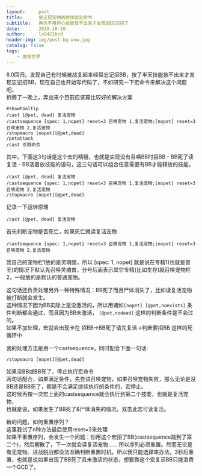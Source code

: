 ```yaml
---
layout:     post
title:      兽王招宠物再放技能宏命令
subtitle:   再也不用担心技能放不出来才发现BB忘记招了
date:       2018-10-10
author:     lx8421bcd
header-img: img/post-bg-wow.jpg
catalog: false
tags:
    - 魔兽世界
---
```


8.0回归，发现自己有时候被战复起来经常忘记招BB，按了半天技能按不出来才发现忘记招BB，现在自己也开始写代码了，不如研究一下宏命令来解决这个问题吧。  
折腾了一晚上，弄出来个目前应该算比较好的解决方案
```
#showtooltip 
/cast [@pet, dead] 复活宠物 
/castsequence [spec: 1,nopet] reset=3 召唤宠物 1,复活宠物;[nopet] reset=3 召唤宠物 2,复活宠物 
/stopmacro [nopet][@pet,dead] 
/petattack 
/cast 杀戮命令
```
其中，下面这3句话是这个宏的精髓，也就是实现没有召唤BB时招BB - BB死了读复活 - BB活着放技能的语句，这三句话可以组合任意需要有BB才能释放的技能。
```
/cast [@pet, dead] 复活宠物 
/castsequence [spec: 1,nopet] reset=3 召唤宠物 1,复活宠物;[nopet] reset=3 召唤宠物 2,复活宠物 
/stopmacro [nopet][@pet,dead] 
```

记录一下运转原理  
```
/cast [@pet, dead] 复活宠物
```
首先判断宠物是否死亡，如果死亡就读复活宠物
```
/castsequence [spec: 1,nopet] reset=3 召唤宠物 1,复活宠物;[nopet] reset=3 召唤宠物 2,复活宠物
```
我自己的宠物栏1放的是灵魂兽，所以 [spec: 1, nopet] 就是说在专精1(也就是兽王)的情况下默认先召唤灵魂兽，分号后面表示其它专精(比如生存)就召唤宠物栏 2，一般放的是默认的普通宠物。  

这句话还负责处理另外一种特殊情况：BB死了而且尸体消失了，比如读复活宠物被打断就会发生。  
这种情况下因为BB实际上是没激活的，所以用诸如```[nopet] [@pet,noexists]``` 条件判断都会通过，而且因为BB未激活， ```[@pet,nodead]``` 这样的判断条件是不会过的。  
如果不加处理，宏就会出现卡在 招BB->BB死了请先复活->判断要招BB 这样的死循环中

我的处理方法是用一个castsequence，同时配合下面一句话:
```
/stopmacro [nopet][@pet,dead]
```
如果没BB或BB死了，停止执行宏命令  
两句话配合，如果满足条件，先尝试召唤宠物，如果召唤宠物失败，那么无论是没BB还是BB死了，都是不会满足继续执行的条件的，宏停止。  
这时候再按一次宏上面的castsequence就会执行到第二个技能，也就是复活宠物，  
也就是说，如果发生了BB死了&尸体消失的情况，双击此宏可读复活。  

新的问题，如何重置序列？  
这里我试了n种方法最后使用reset=3来处理  
如果不重置序列，会发生一个问题：你用这个宏招了BB(castsequence跳到了第二个)，然后解散了，下一次就会读复活宠物……
所以序列必须重置。然而无论是有无宠物、进战脱战都没法准确判断重置时机，所以我只能选择笨办法，3秒后重置，也就是说如果出现了BB死了且未激活的状态，想要靠这个宏复活BB只能浪费一个GCD了。

